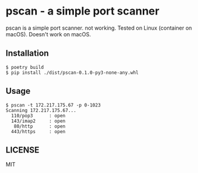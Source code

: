 # pscan - a simple port scanner
pscan is a simple port scanner. not working. Tested on Linux (container on macOS). Doesn't work on macOS.

## Installation
```
$ poetry build
$ pip install ./dist/pscan-0.1.0-py3-none-any.whl
```

## Usage
```
$ pscan -t 172.217.175.67 -p 0-1023
Scanning 172.217.175.67...
  110/pop3      : open
  143/imap2     : open
   80/http      : open
  443/https     : open
```

## LICENSE
MIT